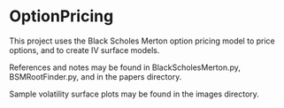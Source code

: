 # OptionPricing

This project uses the Black Scholes Merton option pricing model to price options, and to create IV surface models.

References and notes may be found in BlackScholesMerton.py, BSMRootFinder.py, and in the papers directory.

Sample volatility surface plots may be found in the images directory.


